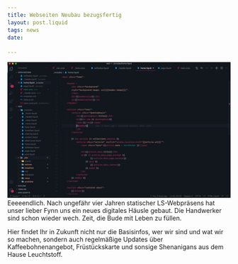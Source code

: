 ```yaml
---
title: Webseiten Neubau bezugsfertig
layout: post.liquid
tags: news
date: 

---
```

![](/assets/images/fynn-code26-09-20-at-3-09-pm.jpg)Eeeeendlich. Nach ungefähr vier Jahren statischer LS-Webpräsens hat unser lieber Fynn uns ein neues digitales Häusle gebaut. Die Handwerker sind schon wieder wech. Zeit, die Bude mit Leben zu füllen.

Hier findet Ihr in Zukunft nicht nur die Basisinfos, wer wir sind und wat wir so machen, sondern auch regelmäßige Updates über Kaffeebohnenangebot, Früstückskarte und sonsige Shenanigans aus dem Hause Leuchtstoff.